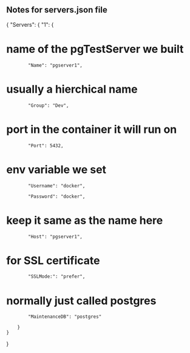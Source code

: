 ## Notes for servers.json file
{
    "Servers": {
        "1": {
# name of the pgTestServer we built
            "Name": "pgserver1",

# usually a hierchical name
            "Group": "Dev",
            
# port in the container it will run on
            "Port": 5432,
# env variable we set
            "Username": "docker",

            "Password": "docker",
# keep it same as the name here
            "Host": "pgserver1",
# for SSL certificate
            "SSLMode:": "prefer",
# normally just called postgres
            "MaintenanceDB": "postgres"

        }
    }
}